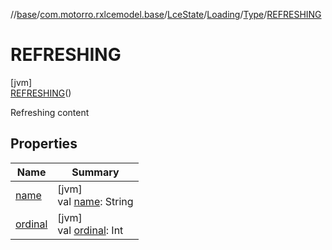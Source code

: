 //[base](../../../../../../index.md)/[com.motorro.rxlcemodel.base](../../../../index.md)/[LceState](../../../index.md)/[Loading](../../index.md)/[Type](../index.md)/[REFRESHING](index.md)

# REFRESHING

[jvm]\
[REFRESHING](index.md)()

Refreshing content

## Properties

| Name | Summary |
|---|---|
| [name](../../../../-log-level/-i-n-f-o/index.md#-372974862%2FProperties%2F-553753920) | [jvm]<br>val [name](../../../../-log-level/-i-n-f-o/index.md#-372974862%2FProperties%2F-553753920): String |
| [ordinal](../../../../-log-level/-i-n-f-o/index.md#-739389684%2FProperties%2F-553753920) | [jvm]<br>val [ordinal](../../../../-log-level/-i-n-f-o/index.md#-739389684%2FProperties%2F-553753920): Int |
